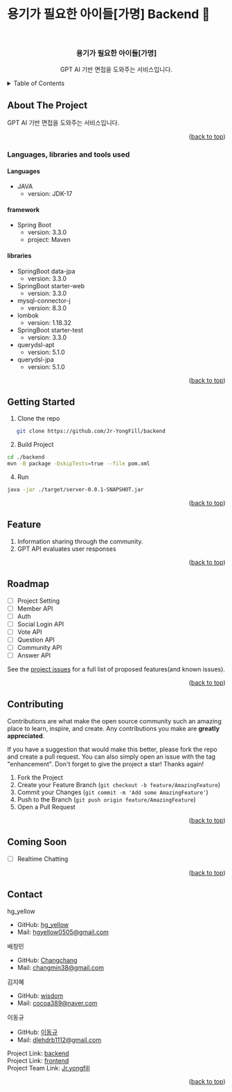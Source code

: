 # 용기가 필요한 아이들[가명] Backend :yellow_heart:

<!-- PROJECT LOGO -->
<br />
<div align="center">

<h3 align="center">용기가 필요한 아이들[가명]</h3>

  <p align="center">  
    GPT AI 기반 면접을 도와주는 서비스입니다.
    <br />
</div>



<!-- TABLE OF CONTENTS -->
<details>
  <summary>Table of Contents</summary>
  <ol>
    <li>
      <a href="#about-the-project">About The Project</a>
      <ul>
        <li><a href="#languages-libraries-and-tools-used">Languages, libraries and tools used</a></li>
      </ul>
    </li>
    <li>
      <a href="#getting-started">Getting Started</a>
    </li>
    <li><a href="#feature">Feature</a></li>
    <li><a href="#roadmap">Roadmap</a></li>
    <li><a href="#contributing">Contributing</a></li>
    <li><a href="#contact">Contact</a></li>
    <li><a href="#coming-soon">Coming Soon</a></li>
  </ol>
</details>



<!-- ABOUT THE PROJECT -->
## About The Project
GPT AI 기반 면접을 도와주는 서비스입니다.
<p align="right">(<a href="#용기가-필요한-아이들[가명]-yellow_heart">back to top</a>)</p>


### Languages, libraries and tools used
#### Languages
* JAVA
    - version: JDK-17

#### framework
* Spring Boot
    - version: 3.3.0
    - project: Maven

#### libraries
* SpringBoot data-jpa
    - version: 3.3.0
* SpringBoot starter-web
    - version: 3.3.0
* mysql-connector-j
    - version: 8.3.0
* lombok
    - version: 1.18.32
* SpringBoot starter-test
    - version: 3.3.0
* querydsl-apt
    - version: 5.1.0
* querydsl-jpa
    - version: 5.1.0


<p align="right">(<a href="#용기가-필요한-아이들[가명]-yellow_heart">back to top</a>)</p>

<!-- GETTING STARTED -->
## Getting Started
1.  Clone the repo
```sh
   git clone https://github.com/Jr-YongFill/backend
  ```
2. Build Project
  ```sh
  cd ./backend
  mvn -B package -DskipTests=true --file pom.xml
  ```

4. Run
  ```sh
  java -jar ./target/server-0.0.1-SNAPSHOT.jar
  ```
<!-- USAGE EXAMPLES -->
<!--Use this space to show useful examples of how a project can be used. Additional screenshots, code examples and demos work well in this space. You may also link to more resources. -->

<p align="right">(<a href="#용기가-필요한-아이들[가명]-yellow_heart">back to top</a>)</p>

<!-- FEATURE EXAMPLES -->
## Feature
1. Information sharing through the community.
2. GPT API evaluates user responses


<p align="right">(<a href="#용기가-필요한-아이들[가명]-yellow_heart">back to top</a>)</p>

<!-- ROADMAP -->
## Roadmap
- [ ] Project Setting
- [ ] Member API
- [ ] Auth
- [ ] Social Login API
- [ ] Vote API
- [ ] Question API
- [ ] Community API
- [ ] Answer API

See the [project issues](https://github.com/Jr-YongFill/backend/issues) for a full list of proposed features(and known issues).


<p align="right">(<a href="#용기가-필요한-아이들[가명]-yellow_heart">back to top</a>)</p>

<!-- CONTRIBUTING -->
## Contributing

Contributions are what make the open source community such an amazing place to learn, inspire, and create. Any contributions you make are **greatly appreciated**.

If you have a suggestion that would make this better, please fork the repo and create a pull request. You can also simply open an issue with the tag "enhancement".
Don't forget to give the project a star! Thanks again!

1. Fork the Project
2. Create your Feature Branch (`git checkout -b feature/AmazingFeature`)
3. Commit your Changes (`git commit -m 'Add some AmazingFeature'`)
4. Push to the Branch (`git push origin feature/AmazingFeature`)
5. Open a Pull Request


<p align="right">(<a href="#용기가-필요한-아이들[가명]-yellow_heart">back to top</a>)</p>

<!-- API DOCS -->
<!-- COMING SOON -->

## Coming Soon
- [ ] Realtime Chatting

<p align="right">(<a href="#용기가-필요한-아이들[가명]-yellow_heart">back to top</a>)</p>

<!-- CONTACT -->
## Contact
hg_yellow
- GitHub: [hg_yellow](https://github.com/jang010505)
- Mail: hgyellow0505@gmail.com

배창민
- GitHub: [Changchang](https://github.com/bbmini96)
- Mail: changmin38@gmail.com

김지혜
- GitHub: [wisdom](https://github.com/Wisdom-Kim)
- Mail: cocoa389@naver.com

이동규
- GitHub: [이동규](https://github.com/202011988)
- Mail: dlehdrb1112@gmail.com


Project Link: [backend](https://github.com/Jr-YongFill/backend)<br/>
Project Link: [frontend](https://github.com/Jr-YongFill/frontend)<br/>
Project Team Link: [Jr.yongfill]([https://github.com/SIAT-Python-Project](https://github.com/Jr-YongFill))
<p align="right">(<a href="#용기가-필요한-아이들[가명]-yellow_heart">back to top</a>)</p>

